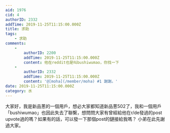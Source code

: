 ```yaml
---
aid: 1976
cid: 4
authorID: 2332
addTime: 2019-11-25T11:15:00.000Z
title: 求助
tags:
    - 求助
comments:
    -
        authorID: 2200
        addTime: 2019-11-25T11:15:00.000Z
        content: 他在reddit也是叫bushiwumao，你找一下
    -
        authorID: 2332
        addTime: 2019-11-25T11:15:00.000Z
        content: '@[moha](/member/moha) #1 謝謝。'
date: 2019-11-25T11:15:00.000Z
category: 水
---
```


大家好，我是新品蔥的一個用戶，想必大家都知道新品蔥502了，我和一個用戶「bushiwumao」也因此失去了聯繫，想問問大家有曾經給他在r/de發過的post upvote過的嗎？如果有的話，可以發一下那個post的鏈接給我嗎？ 小弟在此先謝過大家。
